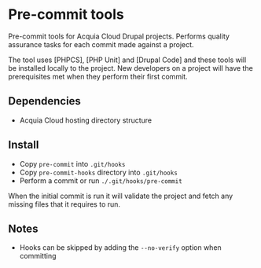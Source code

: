 # Pre-commit tools

Pre-commit tools for Acquia Cloud Drupal projects. Performs quality assurance tasks for each commit made against a project.

The tool uses [PHPCS], [PHP Unit] and [Drupal Code] and these tools will be installed locally to the project. New developers on a project will have the prerequisites met when they perform their first commit.

## Dependencies

- Acquia Cloud hosting directory structure

## Install

- Copy `pre-commit` into `.git/hooks`
- Copy `pre-commit-hooks` directory into `.git/hooks`
- Perform a commit or run `./.git/hooks/pre-commit`

When the initial commit is run it will validate the project and fetch any missing files that it requires to run.

## Notes

- Hooks can be skipped by adding the `--no-verify` option when committing
